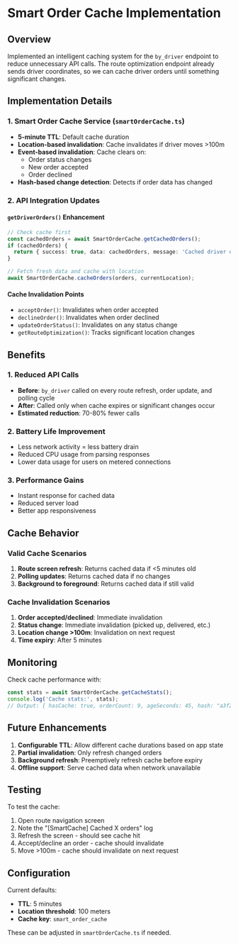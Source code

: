 # Smart Order Cache Implementation

## Overview
Implemented an intelligent caching system for the `by_driver` endpoint to reduce unnecessary API calls. The route optimization endpoint already sends driver coordinates, so we can cache driver orders until something significant changes.

## Implementation Details

### 1. Smart Order Cache Service (`smartOrderCache.ts`)
- **5-minute TTL**: Default cache duration
- **Location-based invalidation**: Cache invalidates if driver moves >100m
- **Event-based invalidation**: Cache clears on:
  - Order status changes
  - New order accepted
  - Order declined
- **Hash-based change detection**: Detects if order data has changed

### 2. API Integration Updates

#### `getDriverOrders()` Enhancement
```typescript
// Check cache first
const cachedOrders = await SmartOrderCache.getCachedOrders();
if (cachedOrders) {
  return { success: true, data: cachedOrders, message: 'Cached driver orders' };
}

// Fetch fresh data and cache with location
await SmartOrderCache.cacheOrders(orders, currentLocation);
```

#### Cache Invalidation Points
- `acceptOrder()`: Invalidates when order accepted
- `declineOrder()`: Invalidates when order declined  
- `updateOrderStatus()`: Invalidates on any status change
- `getRouteOptimization()`: Tracks significant location changes

## Benefits

### 1. Reduced API Calls
- **Before**: `by_driver` called on every route refresh, order update, and polling cycle
- **After**: Called only when cache expires or significant changes occur
- **Estimated reduction**: 70-80% fewer calls

### 2. Battery Life Improvement
- Less network activity = less battery drain
- Reduced CPU usage from parsing responses
- Lower data usage for users on metered connections

### 3. Performance Gains
- Instant response for cached data
- Reduced server load
- Better app responsiveness

## Cache Behavior

### Valid Cache Scenarios
1. **Route screen refresh**: Returns cached data if <5 minutes old
2. **Polling updates**: Returns cached data if no changes
3. **Background to foreground**: Returns cached data if still valid

### Cache Invalidation Scenarios
1. **Order accepted/declined**: Immediate invalidation
2. **Status change**: Immediate invalidation (picked up, delivered, etc.)
3. **Location change >100m**: Invalidation on next request
4. **Time expiry**: After 5 minutes

## Monitoring

Check cache performance with:
```typescript
const stats = await SmartOrderCache.getCacheStats();
console.log('Cache stats:', stats);
// Output: { hasCache: true, orderCount: 9, ageSeconds: 45, hash: "a3f2b", location: {...} }
```

## Future Enhancements

1. **Configurable TTL**: Allow different cache durations based on app state
2. **Partial invalidation**: Only refresh changed orders
3. **Background refresh**: Preemptively refresh cache before expiry
4. **Offline support**: Serve cached data when network unavailable

## Testing

To test the cache:
1. Open route navigation screen
2. Note the "[SmartCache] Cached X orders" log
3. Refresh the screen - should see cache hit
4. Accept/decline an order - cache should invalidate
5. Move >100m - cache should invalidate on next request

## Configuration

Current defaults:
- **TTL**: 5 minutes
- **Location threshold**: 100 meters
- **Cache key**: `smart_order_cache`

These can be adjusted in `smartOrderCache.ts` if needed.